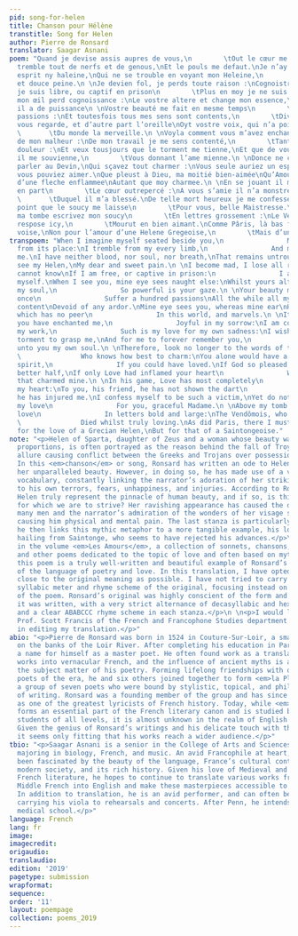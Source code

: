 ```yaml
---
pid: song-for-helen
title: Chanson pour Hélène
transtitle: Song for Helen
author: Pierre de Ronsard
translator: Saagar Asnani
poem: "Quand je devise assis aupres de vous,\n        \tOut le cœur me tressaut :\nJe
  tremble tout de nerfs et de genous,\nEt le pouls me defaut.\nJe n’ay ny sang ny
  esprit ny haleine,\nQui ne se trouble en voyant mon Heleine,\n        \tMa chere
  et douce peine.\n \nJe devien fol, je perds toute raison :\nCognoistre je puis\nSi
  je suis libre, ou captif en prison\n        \tPlus en moy je ne suis.\nEn vous voyant,
  mon œil perd cognoissance :\nLe vostre altere et change mon essence,\n        \tTant
  il a de puissance\n \nVostre beauté me fait en mesme temps\n        \tSouffrir cent
  passions :\nEt toutesfois tous mes sens sont contents,\n        \tDivers d’affections.\nL’œil
  vous regarde, et d’autre part l’oreille\nOyt vostre voix, qui n’a point de pareille,\n
  \       \tDu monde la merveille.\n \nVoyla comment vous m’avez enchanté,\nHeureux
  de mon malheur :\nDe mon travail je me sens contenté,\n        \tTant j’aime ma
  douleur :\nEt veux tousjours que le torment me tienne,\nEt que de vous tousjours
  il me souvienne,\n        \tVous donnant l’ame mienne.\n \nDonce ne cherechez de
  parler au Devin,\nQui sçavez tout charmer :\nVous seule auriez un esprit tout divin,\nSi
  vous pouviez aimer.\nQue pleust à Dieu, ma moitié bien-aimée\nQu’Amour vous eust
  d’une fleche enflammee\nAutant que moy charmee.\n \nEn se jouant il m’a de part
  en part\n        \tLe cœur outrepercé :\nA vous s’amie il n’a monstré le dart\n
  \       \tDuquel il m’a blessé.\nDe telle mort heureux je me confesse,\nEt ne veux
  point que le soucy me laisse\n        \tPour vous, belle Maistresse.\n \nDessus
  ma tombe escrivez mon soucy\n        \tEn lettres grossement :\nLe Vendomois, lequel
  respose icy,\n        \tMourut en bien aimant.\nComme Pâris, là bas faut que je
  voise,\nNon pour l’amour d’une Helene Gregeoise,\n        \tMais d’une Saintongeoise."
transpoem: "When I imagine myself seated beside you,\n                My heart leaps
  from its place:\nI tremble from my every limb,\n                And my pulse fails
  me.\nI have neither blood, nor soul, nor breath,\nThat remains untroubled when I
  see my Helen,\nMy dear and sweet pain.\n \nI become mad, I lose all reason:\n                I
  cannot know\nIf I am free, or captive in prison:\n                I am no longer
  myself.\nWhen I see you, mine eye sees naught else:\nWhilst yours alters and changes
  my soul,\n                So powerful is your gaze.\n \nYour beauty makes me at
  once\n                Suffer a hundred passions\nAll the while all my senses are
  content\nDevoid of any ardor.\nMine eye sees you, whereas mine ear\nHears your voice,
  which has no peer\n                In this world, and marvels.\n \nIt is thus that
  you have enchanted me,\n                Joyful in my sorrow:\nI am contented with
  my work,\n                Such is my love for my own sadness:\nI wish always for
  torment to grasp me,\nAnd for me to forever remember you,\n                Giving
  unto you my own soul.\n \nTherefore, look no longer to the words of the Prophet,\n
  \               Who knows how best to charm:\nYou alone would have a wholly divine
  spirit,\n                If you could have loved.\nIf God so pleased, my cherished
  better half,\nIf only Love had inflamed your heart\n                With the arrow
  that charmed mine.\n \nIn his game, Love has most completely\n                Pierced
  my heart:\nTo you, his friend, he has not shown the dart\n                With which
  he has injured me.\nI confess myself to be such a victim,\nYet do not wish to diminish
  my love\n                For you, graceful Madame.\n \nAbove my tomb write of my
  love\n                In letters bold and large:\nThe Vendômois, who rests here,\n
  \               Died whilst truly loving.\nAs did Paris, there I must see it was,\nNot
  for the love of a Grecian Helen,\nBut for that of a Saintongeoise."
note: "<p>Helen of Sparta, daughter of Zeus and a woman whose beauty was of mythic
  proportions, is often portrayed as the reason behind the fall of Troy, her irresistible
  allure causing conflict between the Greeks and Trojans over possession of her person.
  In this <em>chanson</em> or song, Ronsard has written an ode to Helen, describing
  her unparalleled beauty. However, in doing so, he has made use of a very interesting
  vocabulary, constantly linking the narrator’s adoration of her striking good looks
  to his own terrors, fears, unhappiness, and injuries. According to Ronsard, does
  Helen truly represent the pinnacle of human beauty, and if so, is this beauty something
  for which we are to strive? Her ravishing appearance has caused the downfall of
  many men and the narrator’s admiration of the wonders of her visage seems to be
  causing him physical and mental pain. The last stanza is particularly telling, as
  he then links this mythic metaphor to a more tangible example, his love for a woman,
  hailing from Saintonge, who seems to have rejected his advances.</p>\n \n<p>Appearing
  in the volume <em>Les Amours</em>, a collection of sonnets, chansons, madrigals,
  and other poems dedicated to the topic of love and often based on mythical ideas,
  this poem is a truly well-written and beautiful example of Ronsard’s subtle mastery
  of the language of poetry and love. In this translation, I have opted to stay as
  close to the original meaning as possible. I have not tried to carry through the
  syllabic meter and rhyme scheme of the original, focusing instead on the content
  of the poem. Ronsard’s original was highly conscient of the form and style in which
  it was written, with a very strict alternance of decasyllabic and hexasyllabic lines
  and a clear ABABCCC rhyme scheme in each stanza.</p>\n \n<p>I would like to thank
  Prof. Scott Francis of the French and Francophone Studies department for his help
  in editing my translation.</p>"
abio: "<p>Pierre de Ronsard was born in 1524 in Couture-Sur-Loir, a small village
  on the banks of the Loir River. After completing his education in Paris, he made
  a name for himself as a master poet. He often found work as a translator of classical
  works into vernacular French, and the influence of ancient myths is apparent in
  the subject matter of his poetry. Forming lifelong friendships with other popular
  poets of the era, he and six others joined together to form <em>la Pléiade</em>,
  a group of seven poets who were bound by stylistic, topical, and philosophical ideas
  of writing. Ronsard was a founding member of the group and has since been known
  as one of the greatest lyricists of French history. Today, while <em>la Pléiade</em>
  forms an essential part of the French literary canon and is studied by French literature
  students of all levels, it is almost unknown in the realm of English literature.
  Given the genius of Ronsard’s writings and his delicate touch with the French language,
  it seems only fitting that his works reach a wider audience.</p>"
tbio: "<p>Saagar Asnani is a senior in the College of Arts and Sciences at Penn triple
  majoring in biology, French, and music. An avid Francophile at heart, he has always
  been fascinated by the beauty of the language, France’s cultural contributions to
  modern society, and its rich history. Given his love of Medieval and Renaissance
  French literature, he hopes to continue to translate various works from Old and
  Middle French into English and make these masterpieces accessible to a wider audience.
  In addition to translation, he is an avid performer, and can often be seen on campus
  carrying his viola to rehearsals and concerts. After Penn, he intends to attend
  medical school.</p>"
language: French
lang: fr
image: 
imagecredit: 
origaudio: 
translaudio: 
edition: '2019'
pagetype: submission
wrapformat: 
sequence: 
order: '11'
layout: poempage
collection: poems_2019
---
```

